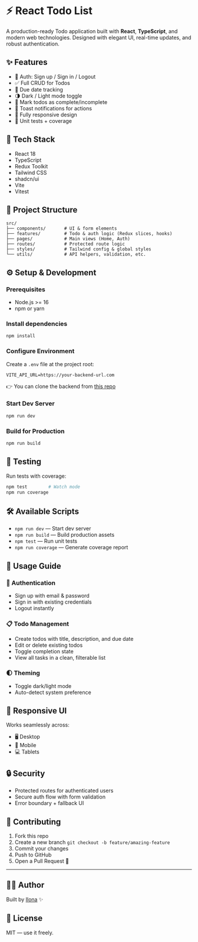 # ⚡️ React Todo List

A production-ready Todo application built with **React**, **TypeScript**, and modern web technologies. Designed with elegant UI, real-time updates, and robust authentication.

## ✨ Features

- 🔐 Auth: Sign up / Sign in / Logout
- ✅ Full CRUD for Todos
- 📅 Due date tracking
- 🌗 Dark / Light mode toggle
- 🎯 Mark todos as complete/incomplete
- 🔔 Toast notifications for actions
- 📱 Fully responsive design
- 🧪 Unit tests + coverage

## 🧰 Tech Stack

- React 18
- TypeScript
- Redux Toolkit
- Tailwind CSS
- shadcn/ui
- Vite
- Vitest

## 📁 Project Structure

```
src/
├── components/       # UI & form elements
├── features/         # Todo & auth logic (Redux slices, hooks)
├── pages/            # Main views (Home, Auth)
├── routes/           # Protected route logic
├── styles/           # Tailwind config & global styles
└── utils/            # API helpers, validation, etc.
```

## ⚙️ Setup & Development

### Prerequisites

- Node.js >= 16
- npm or yarn

### Install dependencies

```bash
npm install
```

### Configure Environment

Create a `.env` file at the project root:

```env
VITE_API_URL=https://your-backend-url.com
```

👉 You can clone the backend from [this repo](https://github.com/iloniboo/react-vite-showcase-backend)

### Start Dev Server

```bash
npm run dev
```

### Build for Production

```bash
npm run build
```

## 🧪 Testing

Run tests with coverage:

```bash
npm test        # Watch mode
npm run coverage
```

## 🛠️ Available Scripts

- `npm run dev` — Start dev server
- `npm run build` — Build production assets
- `npm test` — Run unit tests
- `npm run coverage` — Generate coverage report

## 🧭 Usage Guide

### 🔐 Authentication

- Sign up with email & password
- Sign in with existing credentials
- Logout instantly

### 📋 Todo Management

- Create todos with title, description, and due date
- Edit or delete existing todos
- Toggle completion state
- View all tasks in a clean, filterable list

### 🌓 Theming

- Toggle dark/light mode
- Auto-detect system preference

## 📱 Responsive UI

Works seamlessly across:

- 🖥 Desktop
- 📱 Mobile
- 💻 Tablets

## 🔒 Security

- Protected routes for authenticated users
- Secure auth flow with form validation
- Error boundary + fallback UI

## 🤝 Contributing

1. Fork this repo
2. Create a new branch `git checkout -b feature/amazing-feature`
3. Commit your changes
4. Push to GitHub
5. Open a Pull Request 🚀

---

## 🧙‍♀️ Author

Built by [Ilona](https://github.com/iloniboo) ✨

## 📜 License

MIT — use it freely.
